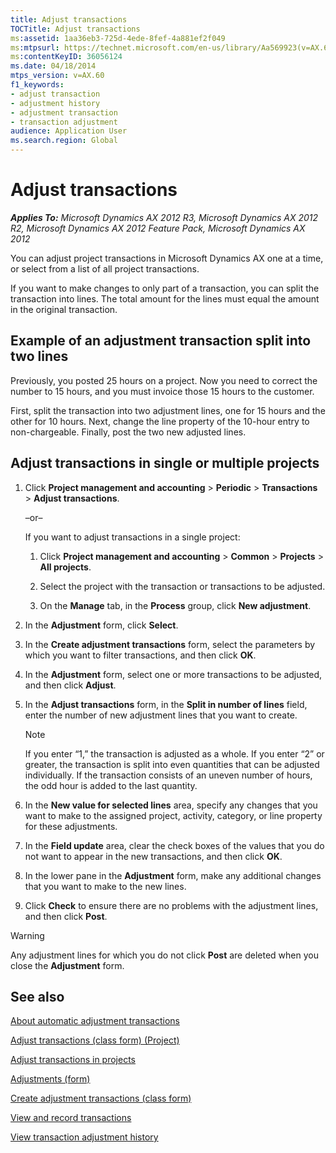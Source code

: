 ```yaml
---
title: Adjust transactions
TOCTitle: Adjust transactions
ms:assetid: 1aa36eb3-725d-4ede-8fef-4a881ef2f049
ms:mtpsurl: https://technet.microsoft.com/en-us/library/Aa569923(v=AX.60)
ms:contentKeyID: 36056124
ms.date: 04/18/2014
mtps_version: v=AX.60
f1_keywords:
- adjust transaction
- adjustment history
- adjustment transaction
- transaction adjustment
audience: Application User
ms.search.region: Global
---
```


# Adjust transactions 


_**Applies To:** Microsoft Dynamics AX 2012 R3, Microsoft Dynamics AX 2012 R2, Microsoft Dynamics AX 2012 Feature Pack, Microsoft Dynamics AX 2012_

You can adjust project transactions in Microsoft Dynamics AX one at a time, or select from a list of all project transactions.

If you want to make changes to only part of a transaction, you can split the transaction into lines. The total amount for the lines must equal the amount in the original transaction.

## Example of an adjustment transaction split into two lines

Previously, you posted 25 hours on a project. Now you need to correct the number to 15 hours, and you must invoice those 15 hours to the customer.

First, split the transaction into two adjustment lines, one for 15 hours and the other for 10 hours. Next, change the line property of the 10-hour entry to non-chargeable. Finally, post the two new adjusted lines.

## Adjust transactions in single or multiple projects

1.  Click **Project management and accounting** \> **Periodic** \> **Transactions** \> **Adjust transactions**.
    
    –or–
    
    If you want to adjust transactions in a single project:
    
    1.  Click **Project management and accounting** \> **Common** \> **Projects** \> **All projects**.
    
    2.  Select the project with the transaction or transactions to be adjusted.
    
    3.  On the **Manage** tab, in the **Process** group, click **New adjustment**.

2.  In the **Adjustment** form, click **Select**.

3.  In the **Create adjustment transactions** form, select the parameters by which you want to filter transactions, and then click **OK**.

4.  In the **Adjustment** form, select one or more transactions to be adjusted, and then click **Adjust**.

5.  In the **Adjust transactions** form, in the **Split in number of lines** field, enter the number of new adjustment lines that you want to create.
    

    > [!NOTE]
    > <P>If you enter “1,” the transaction is adjusted as a whole. If you enter “2” or greater, the transaction is split into even quantities that can be adjusted individually. If the transaction consists of an uneven number of hours, the odd hour is added to the last quantity.</P>



6.  In the **New value for selected lines** area, specify any changes that you want to make to the assigned project, activity, category, or line property for these adjustments.

7.  In the **Field update** area, clear the check boxes of the values that you do not want to appear in the new transactions, and then click **OK**.

8.  In the lower pane in the **Adjustment** form, make any additional changes that you want to make to the new lines.

9.  Click **Check** to ensure there are no problems with the adjustment lines, and then click **Post**.


> [!WARNING]
> <P>Any adjustment lines for which you do not click <STRONG>Post</STRONG> are deleted when you close the <STRONG>Adjustment</STRONG> form.</P>



## See also

[About automatic adjustment transactions](about-automatic-adjustment-transactions.md)

[Adjust transactions (class form) (Project)](https://technet.microsoft.com/en-us/library/aa583326\(v=ax.60\))

[Adjust transactions in projects](adjust-transactions-in-projects.md)

[Adjustments (form)](https://technet.microsoft.com/en-us/library/aa553205\(v=ax.60\))

[Create adjustment transactions (class form)](https://technet.microsoft.com/en-us/library/aa634561\(v=ax.60\))

[View and record transactions](view-and-record-transactions.md)

[View transaction adjustment history](view-transaction-adjustment-history.md)

  


